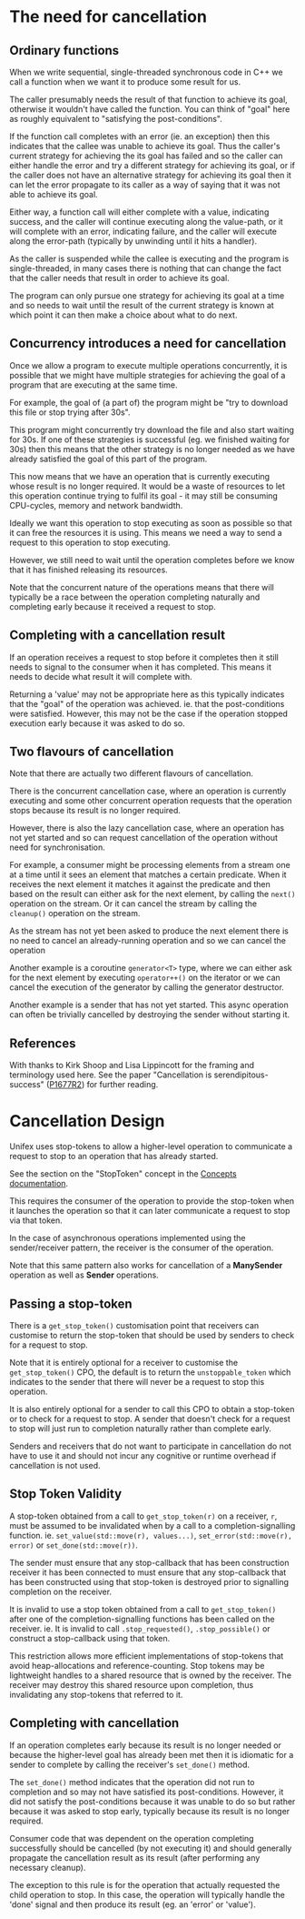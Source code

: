 # The need for cancellation

## Ordinary functions

When we write sequential, single-threaded synchronous code in C++ we call
a function when we want it to produce some result for us.

The caller presumably needs the result of that function to achieve its goal,
otherwise it wouldn't have called the function. You can think of "goal" here
as roughly equivalent to "satisfying the post-conditions".

If the function call completes with an error (ie. an exception) then this
indicates that the callee was unable to achieve its goal. Thus the caller's
current strategy for achieving the its goal has failed and so the caller
can either handle the error and try a different strategy for achieving its
goal, or if the caller does not have an alternative strategy for achieving
its goal then it can let the error propagate to its caller as a way of
saying that it was not able to achieve its goal.

Either way, a function call will either complete with a value, indicating
success, and the caller will continue executing along the value-path, or
it will complete with an error, indicating failure, and the caller will
execute along the error-path (typically by unwinding until it hits a handler).

As the caller is suspended while the callee is executing and the program
is single-threaded, in many cases there is nothing that can change the fact
that the caller needs that result in order to achieve its goal.

The program can only pursue one strategy for achieving its goal at a time
and so needs to wait until the result of the current strategy is known at
which point it can then make a choice about what to do next.

## Concurrency introduces a need for cancellation

Once we allow a program to execute multiple operations concurrently,
it is possible that we might have multiple strategies for achieving the
goal of a program that are executing at the same time.

For example, the goal of (a part of) the program might be
"try to download this file or stop trying after 30s".

This program might concurrently try download the file and also start
waiting for 30s. If one of these strategies is successful (eg. we finished
waiting for 30s) then this means that the other strategy is no longer needed
as we have already satisfied the goal of this part of the program.

This now means that we have an operation that is currently executing whose
result is no longer required. It would be a waste of resources to let this
operation continue trying to fulfil its goal - it may still be consuming
CPU-cycles, memory and network bandwidth.

Ideally we want this operation to stop executing as soon as possible so
that it can free the resources it is using. This means we need a way to
send a request to this operation to stop executing.

However, we still need to wait until the operation completes before we
know that it has finished releasing its resources.

Note that the concurrent nature of the operations means that there will
typically be a race between the operation completing naturally and completing
early because it received a request to stop.

## Completing with a cancellation result

If an operation receives a request to stop before it completes
then it still needs to signal to the consumer when it has completed.
This means it needs to decide what result it will complete with.

Returning a 'value' may not be appropriate here as this typically indicates
that the "goal" of the operation was achieved. ie. that the post-conditions
were satisfied. However, this may not be the case if the operation stopped
execution early because it was asked to do so.

## Two flavours of cancellation

Note that there are actually two different flavours of cancellation.

There is the concurrent cancellation case, where an operation is currently
executing and some other concurrent operation requests that the operation
stops because its result is no longer required.

However, there is also the lazy cancellation case, where an operation has
not yet started and so can request cancellation of the operation without
need for synchronisation.

For example, a consumer might be processing elements from a stream one
at a time until it sees an element that matches a certain predicate.
When it receives the next element it matches it against the predicate
and then based on the result can either ask for the next element,
by calling the `next()` operation on the stream. Or it can cancel the
stream by calling the `cleanup()` operation on the stream.

As the stream has not yet been asked to produce the next element there
is no need to cancel an already-running operation and so we can cancel
the operation

Another example is a coroutine `generator<T>` type, where we can either
ask for the next element by executing `operator++()` on the iterator or
we can cancel the execution of the generator by calling the generator
destructor.

Another example is a sender that has not yet started. This async operation
can often be trivially cancelled by destroying the sender without starting it.

## References

With thanks to Kirk Shoop and Lisa Lippincott for the framing and terminology
used here. See the paper "Cancellation is serendipitous-success"
([P1677R2](https://wg21.link/P1677R2)) for further reading.

# Cancellation Design

Unifex uses stop-tokens to allow a higher-level operation to communicate a
request to stop to an operation that has already started.

See the section on the "StopToken" concept in the [Concepts documentation](concepts.md).

This requires the consumer of the operation to provide the stop-token when
it launches the operation so that it can later communicate a request to stop
via that token.

In the case of asynchronous operations implemented using the sender/receiver
pattern, the receiver is the consumer of the operation.

Note that this same pattern also works for cancellation of a **ManySender**
operation as well as **Sender** operations.

## Passing a stop-token

There is a `get_stop_token()` customisation point that receivers can customise
to return the stop-token that should be used by senders to check for a request
to stop.

Note that it is entirely optional for a receiver to customise the `get_stop_token()`
CPO, the default is to return the `unstoppable_token` which indicates to the
sender that there will never be a request to stop this operation.

It is also entirely optional for a sender to call this CPO to obtain a stop-token
or to check for a request to stop. A sender that doesn't check for a request to
stop will just run to completion naturally rather than complete early.

Senders and receivers that do not want to participate in cancellation do not have
to use it and should not incur any cognitive or runtime overhead if cancellation
is not used.

## Stop Token Validity

A stop-token obtained from a call to `get_stop_token(r)` on a receiver, `r`, must
be assumed to be invalidated when by a call to a completion-signalling function.
ie. `set_value(std::move(r), values...)`, `set_error(std::move(r), error)` or
`set_done(std::move(r))`.

The sender must ensure that any stop-callback that has been construction receiver it has been connected to
must ensure that any stop-callback that has been constructed using that stop-token
is destroyed prior to signalling completion on the receiver.

It is invalid to use a stop token obtained from a call to `get_stop_token()`
after one of the completion-signalling functions has been called on the receiver.
ie. It is invalid to call `.stop_requested()`, `.stop_possible()` or construct
a stop-callback using that token.

This restriction allows more efficient implementations of stop-tokens that
avoid heap-allocations and reference-counting. Stop tokens may be lightweight
handles to a shared resource that is owned by the receiver. The receiver may
destroy this shared resource upon completion, thus invalidating any stop-tokens
that referred to it.

## Completing with cancellation

If an operation completes early because its result is no longer needed
or because the higher-level goal has already been met then it is idiomatic
for a sender to complete by calling the receiver's `set_done()` method.

The `set_done()` method indicates that the operation did not run to
completion and so may not have satisfied its post-conditions. However,
it did not satisfy the post-conditions because it was unable to do so
but rather because it was asked to stop early, typically because its
result is no longer required.

Consumer code that was dependent on the operation completing successfully
should be cancelled (by not executing it) and should generally propagate
the cancellation result as its result (after performing any necessary cleanup).

The exception to this rule is for the operation that actually requested
the child operation to stop. In this case, the operation will typically
handle the 'done' signal and then produce its result (eg. an 'error' or
'value').
